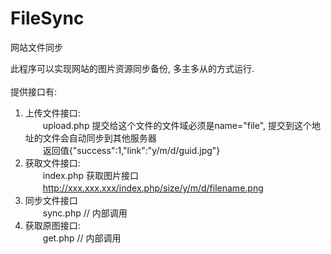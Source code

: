 FileSync
========

网站文件同步<br />

此程序可以实现网站的图片资源同步备份, 多主多从的方式运行.<br />
<br />
提供接口有:<br />
1. 上传文件接口:<br />
　　upload.php  提交给这个文件的文件域必须是name="file", 提交到这个地址的文件会自动同步到其他服务器<br />
　　返回值{"success":1,"link":"y/m/d/guid.jpg"}<br />
2. 获取文件接口:<br />
　　index.php   获取图片接口<br />
　　http://xxx.xxx.xxx/index.php/size/y/m/d/filename.png<br />
3. 同步文件接口<br />
　　sync.php  // 内部调用<br />
4. 获取原图接口:<br />
　　get.php  //  内部调用<br />